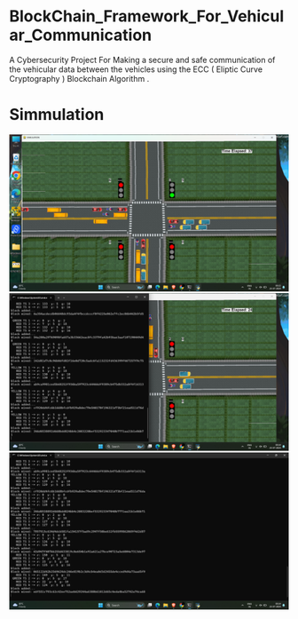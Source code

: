 # BlockChain_Framework_For_Vehicular_Communication

A Cybersecurity Project For Making a secure and safe communication of the vehicular data between the vehicles using the ECC ( Eliptic Curve Cryptography ) Blockchain Algorithm .  
<html>
   <div style="textalign:center; backround-color: white">
     <h1>Simmulation  </h1>
     <img src="images/simulation1.png" alt="simulation 1 Image">
      <img src="images/simulation2.png" alt="simulation 2 Image">
     <img src="images/simulation3.png" alt="simulation 3 Image">
   </div>
</html>

